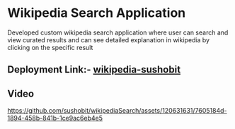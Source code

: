 # Wikipedia Search Application 
Developed custom wikipedia search application where user can search and view curated results and can see detailed explanation in wikipedia by clicking on the specific result


## Deployment Link:- [wikipedia-sushobit](https://wikipedia-search-eta.vercel.app/)

## Video




https://github.com/sushobit/wikipediaSearch/assets/120631631/7605184d-1894-458b-841b-1ce9ac6eb4e5

